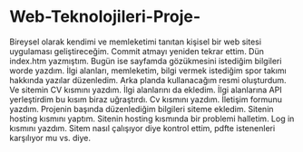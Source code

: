 # Web-Teknolojileri-Proje-
Bireysel olarak kendimi ve memleketimi tanıtan kişisel bir web sitesi uygulaması geliştireceğim.
Commit atmayı yeniden tekrar ettim. Dün index.htm yazmıştım. Bugün ise sayfamda gözükmesini istediğim bilgileri worde yazdım. İlgi alanları, memleketim, bilgi vermek istediğim spor takımı hakkında yazılar düzenledim.
Arka planda kullanacağım resmi oluşturdum. Ve sitemin CV kısmını yazdım.
İlgi alanlarını da ekledim.
İlgi alanlarına API yerleştirdim bu kısım biraz uğraştırdı.
Cv kısmını yazdım.
İletişim formunu yazdım.
Projenin başında düzenlediğim bilgileri siteme ekledim.
Sitenin hosting kısmını yaptım.
Sitenin hosting kısmında bir problemi halletim.
Log in kısmını yazdım.
Sitem nasıl çalışıyor diye kontrol ettim, pdfte istenenleri karşılıyor mu vs. diye.
